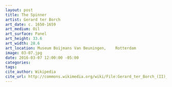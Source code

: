 ```yaml
---
layout: post
title: The Spinner
artist: Gerard ter Borch
art_date: c. 1650-1659
art_medium: Oil
art_surface: Panel
art_height: 33.6
art_width: 28.6
art_location: Museum Boijmans Van Beuningen,	Rotterdam
image: 03-07.jpg
date: 2016-03-07 12:00:00 -05:00
categories:
tags:
cite_author: Wikipedia
cite_url: http://commons.wikimedia.org/wiki/File:Gerard_ter_Borch_(II)_008.jpg
---
```

